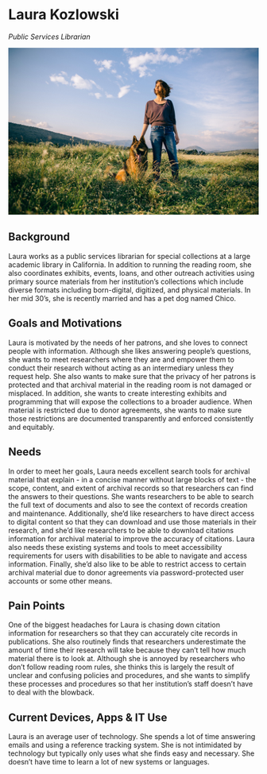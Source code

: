 # Laura Kozlowski

_Public Services Librarian_

![persona image](img/laura-kozlowski.jpg)

## Background

Laura works as a public services librarian for special collections at a large academic library in California. In addition to running the reading room, she also coordinates exhibits, events, loans, and other outreach activities using primary source materials from her institution’s collections which include diverse formats including born-digital, digitized, and physical materials. In her mid 30’s, she is recently married and has a pet dog named Chico.

## Goals and Motivations

Laura is motivated by the needs of her patrons, and she loves to connect people with information. Although she likes answering people’s questions, she wants to meet researchers where they are and empower them to conduct their research without acting as an intermediary unless they request help. She also wants to make sure that the privacy of her patrons is protected and that archival material in the reading room is not damaged or misplaced. In addition, she wants to create interesting exhibits and programming that will expose the collections to a broader audience. When material is restricted due to donor agreements, she wants to make sure those restrictions are documented transparently and enforced consistently and equitably.

## Needs

In order to meet her goals, Laura needs excellent search tools for archival material that explain - in a concise manner without large blocks of text - the scope, content, and extent of archival records so that researchers can find the answers to their questions. She wants researchers to be able to search the full text of documents and also to see the context of records creation and maintenance. Additionally, she’d like researchers to have direct access to digital content so that they can download and use those materials in their research, and she’d like researchers to be able to download citations information for archival material to improve the accuracy of citations. Laura also needs these existing systems and tools to meet accessibility requirements for users with disabilities to be able to navigate and access information. Finally, she’d also like to be able to restrict access to certain archival material due to donor agreements via password-protected user accounts or some other means. 

## Pain Points

One of the biggest headaches for Laura is chasing down citation information for researchers so that they can accurately cite records in publications. She also routinely finds that researchers underestimate the amount of time their research will take because they can’t tell how much material there is to look at. Although she is annoyed by researchers who don’t follow reading room rules, she thinks this is largely the result of unclear and confusing policies and procedures, and she wants to simplify these processes and procedures so that her institution’s staff doesn’t have to deal with the blowback.

## Current Devices, Apps & IT Use

Laura is an average user of technology. She spends a lot of time answering emails and using a reference tracking system. She is not intimidated by technology but typically only uses what she finds easy and necessary. She doesn’t have time to learn a lot of new systems or languages.
